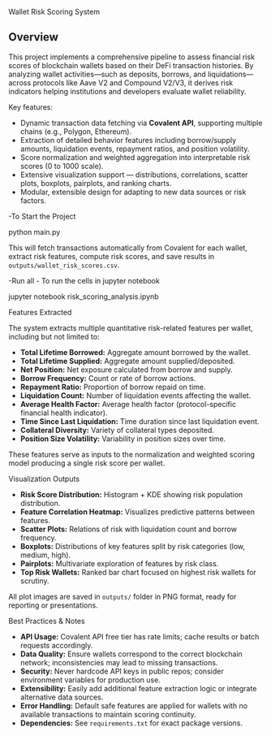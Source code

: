  Wallet Risk Scoring System

## Overview

This project implements a comprehensive pipeline to assess financial risk scores of blockchain wallets based on their DeFi transaction histories. By analyzing wallet activities—such as deposits, borrows, and liquidations—across protocols like Aave V2 and Compound V2/V3, it derives risk indicators helping institutions and developers evaluate wallet reliability.

Key features:

- Dynamic transaction data fetching via **Covalent API**, supporting multiple chains (e.g., Polygon, Ethereum).
- Extraction of detailed behavior features including borrow/supply amounts, liquidation events, repayment ratios, and position volatility.
- Score normalization and weighted aggregation into interpretable risk scores (0 to 1000 scale).
- Extensive visualization support — distributions, correlations, scatter plots, boxplots, pairplots, and ranking charts.
- Modular, extensible design for adapting to new data sources or risk factors.

-To Start the Project

python main.py

This will fetch transactions automatically from Covalent for each wallet, extract risk features, compute risk scores, and save results in `outputs/wallet_risk_scores.csv`.

-Run all - To run the cells in jupyter notebook

jupyter notebook risk_scoring_analysis.ipynb


 Features Extracted

The system extracts multiple quantitative risk-related features per wallet, including but not limited to:

- **Total Lifetime Borrowed:** Aggregate amount borrowed by the wallet.
- **Total Lifetime Supplied:** Aggregate amount supplied/deposited.
- **Net Position:** Net exposure calculated from borrow and supply.
- **Borrow Frequency:** Count or rate of borrow actions.
- **Repayment Ratio:** Proportion of borrow repaid on time.
- **Liquidation Count:** Number of liquidation events affecting the wallet.
- **Average Health Factor:** Average health factor (protocol-specific financial health indicator).
- **Time Since Last Liquidation:** Time duration since last liquidation event.
- **Collateral Diversity:** Variety of collateral types deposited.
- **Position Size Volatility:** Variability in position sizes over time.

These features serve as inputs to the normalization and weighted scoring model producing a single risk score per wallet.



  Visualization Outputs

- **Risk Score Distribution:** Histogram + KDE showing risk population distribution.
- **Feature Correlation Heatmap:** Visualizes predictive patterns between features.
- **Scatter Plots:** Relations of risk with liquidation count and borrow frequency.
- **Boxplots:** Distributions of key features split by risk categories (low, medium, high).
- **Pairplots:** Multivariate exploration of features by risk class.
- **Top Risk Wallets:** Ranked bar chart focused on highest risk wallets for scrutiny.

All plot images are saved in `outputs/` folder in PNG format, ready for reporting or presentations.



  Best Practices & Notes

- **API Usage:** Covalent API free tier has rate limits; cache results or batch requests accordingly.
- **Data Quality:** Ensure wallets correspond to the correct blockchain network; inconsistencies may lead to missing transactions.
- **Security:** Never hardcode API keys in public repos; consider environment variables for production use.
- **Extensibility:** Easily add additional feature extraction logic or integrate alternative data sources.
- **Error Handling:** Default safe features are applied for wallets with no available transactions to maintain scoring continuity.
- **Dependencies:** See `requirements.txt` for exact package versions.
